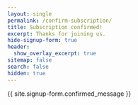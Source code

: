 ```yaml
---
layout: single
permalink: /confirm-subscription/
title: Subscription confirmed!
excerpt: Thanks for joining us.
hide-signup-form: true
header:
  show_overlay_excerpt: true
sitemap: false
search: false
hidden: true
---
```


{{ site.signup-form.confirmed_message }}
